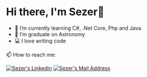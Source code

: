 # Hi there, I'm Sezer👋

- 🌱 I’m currently learning C#, .Net Core, Php and Java
- 🔭 I’m graduate on Astronomy
- 💻 I love writing code

 📫 How to reach me:

<a href="https://www.linkedin.com/in/sezer-bozbıyık-090536136/" target="_blank" rel="nofollow"><img alt="Sezer's Linkedin" src="https://img.shields.io/badge/LinkedIn-0077B5?style=for-the-badge&logo=linkedin&logoColor=white" /></a>
<a href="mailto:sezer.bzbyk@gmail.com" target="_blank" rel="nofollow"><img alt="Sezer's Mail Address" src="https://img.shields.io/badge/Gmail-D14836?style=for-the-badge&logo=gmail&logoColor=white" /></a>
<a href="https://www.sezerbozbiyik.com" target="_blank"></a>


<!--
**sezerbozbiyik/sezerbozbiyik** is a ✨ _special_ ✨ repository because its `README.md` (this file) appears on your GitHub profile.

Here are some ideas to get you started:

- 🔭 I’m currently working on ...
- 🌱 I’m currently learning ...
- 👯 I’m looking to collaborate on ...
- 🤔 I’m looking for help with ...
- 💬 Ask me about ...
- 📫 How to reach me: ...
- 😄 Pronouns: ...
- ⚡ Fun fact: ...
-->
